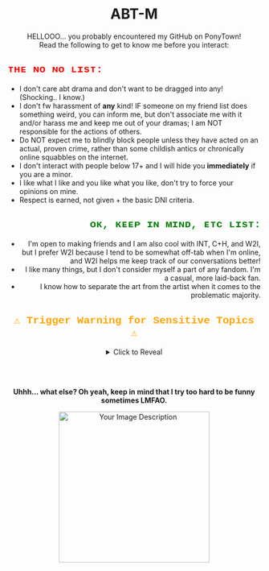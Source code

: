 <div align="center">
  <h1>ABT-M</h1>
  <p>HELLOOO... you probably encountered my GitHub on PonyTown!<br>
  Read the following to get to know me before you interact:</p>
</div>

<div align="left">
  <h2 style="color: red; font-family: 'Courier New', Courier, monospace;">ᴛʜᴇ ɴᴏ ɴᴏ ʟɪsᴛ:</h2>
  <ul>
    <li>I don't care abt drama and don't want to be dragged into any! (Shocking.. I know.)</li>
    <li>I don't fw harassment of <strong>any</strong> kind! IF someone on my friend list does something weird, you can inform me, but don't associate me with it and/or harass me and keep me out of your dramas; I am NOT responsible for the actions of others.</li>
    <li>Do NOT expect me to blindly block people unless they have acted on an actual, proven crime, rather than some childish antics or chronically online squabbles on the internet.</li>
    <li>I don't interact with people below 17+ and I will hide you <strong>immediately</strong> if you are a minor.</li>
    <li>I like what I like and you like what you like, don't try to force your opinions on mine.</li>
    <li>Respect is earned, not given + the basic DNI criteria.</li>
  </ul>
</div>

<div align="right">
  <h2 style="color: green; font-family: 'Courier New', Courier, monospace;">ᴏᴋ, ᴋᴇᴇᴘ ɪɴ ᴍɪɴᴅ, ᴇᴛᴄ ʟɪsᴛ:</h2>
  <ul>
    <li>I'm open to making friends and I am also cool with INT, C+H, and W2I, but I prefer W2I because I tend to be somewhat off-tab when I'm online, and W2I helps me keep track of our conversations better!</li>
    <li>I like many things, but I don't consider myself a part of any fandom. I'm a casual, more laid-back fan.</li>
    <li>I know how to separate the art from the artist when it comes to the problematic majority.</li>
  </ul>
</div>

<!-- Trigger Warning Section -->
<div align="center">
  <h2 style="color: orange; font-family: 'Courier New', Courier, monospace;">⚠️ Trigger Warning for Sensitive Topics ⚠️</h2>
  <details>
    <summary>Click to Reveal</summary>
    <ul>
      <li>I am neurodivergent with CPTSD + GAD + Agoraphobia, so I will be a bit guarded with you at first, but I will gradually open up.</li>
      <li>I'm an SA + SH (several times) victim and I also have a severe trauma from a pedophile, so be a <em>little</em> mindful of your pointed jokes, unless you are a close friend please. (DW I'm <strong>/gen</strong> chill with dark humor in general + it's my coping mechanism.)</li>
    </ul>
  </details>
</div>

<!-- Added spacing -->
<br><br>

<div align="center">
  <p><strong>Uhhh... what else? Oh yeah, keep in mind that I try too hard to be funny sometimes LMFAO.</strong></p>
  <img src="https://i.imgur.com/63uaJvl.png" alt="Your Image Description" width="300">
</div>
